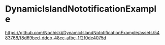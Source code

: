# DynamicIslandNototificationExample


https://github.com/Nochiski/DynamicIslandNototificationExample/assets/5483768/f8d69bed-ddcb-48cc-afbe-1f2f0de4075d

